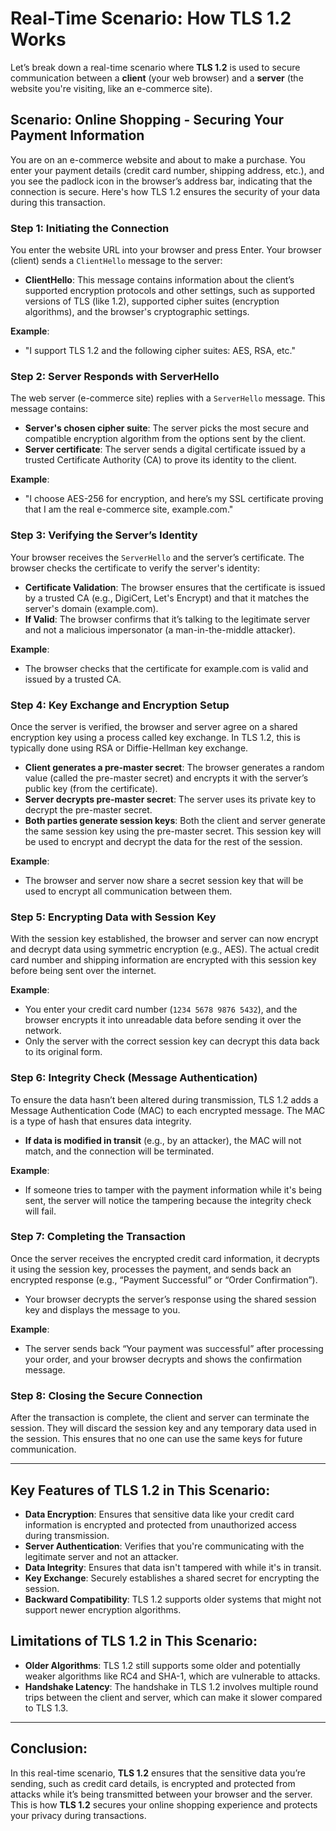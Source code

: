 # Real-Time Scenario: How TLS 1.2 Works

Let’s break down a real-time scenario where **TLS 1.2** is used to secure communication between a **client** (your web browser) and a **server** (the website you're visiting, like an e-commerce site).

## Scenario: Online Shopping - Securing Your Payment Information

You are on an e-commerce website and about to make a purchase. You enter your payment details (credit card number, shipping address, etc.), and you see the padlock icon in the browser’s address bar, indicating that the connection is secure. Here's how TLS 1.2 ensures the security of your data during this transaction.

### Step 1: Initiating the Connection
You enter the website URL into your browser and press Enter. Your browser (client) sends a `ClientHello` message to the server:

- **ClientHello**: This message contains information about the client’s supported encryption protocols and other settings, such as supported versions of TLS (like 1.2), supported cipher suites (encryption algorithms), and the browser's cryptographic settings.

**Example**:
- "I support TLS 1.2 and the following cipher suites: AES, RSA, etc."

### Step 2: Server Responds with ServerHello
The web server (e-commerce site) replies with a `ServerHello` message. This message contains:

- **Server's chosen cipher suite**: The server picks the most secure and compatible encryption algorithm from the options sent by the client.
- **Server certificate**: The server sends a digital certificate issued by a trusted Certificate Authority (CA) to prove its identity to the client.

**Example**:
- "I choose AES-256 for encryption, and here’s my SSL certificate proving that I am the real e-commerce site, example.com."

### Step 3: Verifying the Server’s Identity
Your browser receives the `ServerHello` and the server’s certificate. The browser checks the certificate to verify the server's identity:

- **Certificate Validation**: The browser ensures that the certificate is issued by a trusted CA (e.g., DigiCert, Let's Encrypt) and that it matches the server's domain (example.com).
- **If Valid**: The browser confirms that it’s talking to the legitimate server and not a malicious impersonator (a man-in-the-middle attacker).

**Example**:
- The browser checks that the certificate for example.com is valid and issued by a trusted CA.

### Step 4: Key Exchange and Encryption Setup
Once the server is verified, the browser and server agree on a shared encryption key using a process called key exchange. In TLS 1.2, this is typically done using RSA or Diffie-Hellman key exchange.

- **Client generates a pre-master secret**: The browser generates a random value (called the pre-master secret) and encrypts it with the server’s public key (from the certificate).
- **Server decrypts pre-master secret**: The server uses its private key to decrypt the pre-master secret.
- **Both parties generate session keys**: Both the client and server generate the same session key using the pre-master secret. This session key will be used to encrypt and decrypt the data for the rest of the session.

**Example**:
- The browser and server now share a secret session key that will be used to encrypt all communication between them.

### Step 5: Encrypting Data with Session Key
With the session key established, the browser and server can now encrypt and decrypt data using symmetric encryption (e.g., AES). The actual credit card number and shipping information are encrypted with this session key before being sent over the internet.

**Example**:
- You enter your credit card number (`1234 5678 9876 5432`), and the browser encrypts it into unreadable data before sending it over the network.
- Only the server with the correct session key can decrypt this data back to its original form.

### Step 6: Integrity Check (Message Authentication)
To ensure the data hasn’t been altered during transmission, TLS 1.2 adds a Message Authentication Code (MAC) to each encrypted message. The MAC is a type of hash that ensures data integrity.

- **If data is modified in transit** (e.g., by an attacker), the MAC will not match, and the connection will be terminated.

**Example**:
- If someone tries to tamper with the payment information while it's being sent, the server will notice the tampering because the integrity check will fail.

### Step 7: Completing the Transaction
Once the server receives the encrypted credit card information, it decrypts it using the session key, processes the payment, and sends back an encrypted response (e.g., “Payment Successful” or “Order Confirmation”).

- Your browser decrypts the server’s response using the shared session key and displays the message to you.

**Example**:
- The server sends back “Your payment was successful” after processing your order, and your browser decrypts and shows the confirmation message.

### Step 8: Closing the Secure Connection
After the transaction is complete, the client and server can terminate the session. They will discard the session key and any temporary data used in the session. This ensures that no one can use the same keys for future communication.

---

## Key Features of TLS 1.2 in This Scenario:
- **Data Encryption**: Ensures that sensitive data like your credit card information is encrypted and protected from unauthorized access during transmission.
- **Server Authentication**: Verifies that you're communicating with the legitimate server and not an attacker.
- **Data Integrity**: Ensures that data isn't tampered with while it's in transit.
- **Key Exchange**: Securely establishes a shared secret for encrypting the session.
- **Backward Compatibility**: TLS 1.2 supports older systems that might not support newer encryption algorithms.

## Limitations of TLS 1.2 in This Scenario:
- **Older Algorithms**: TLS 1.2 still supports some older and potentially weaker algorithms like RC4 and SHA-1, which are vulnerable to attacks.
- **Handshake Latency**: The handshake in TLS 1.2 involves multiple round trips between the client and server, which can make it slower compared to TLS 1.3.

---

## Conclusion:
In this real-time scenario, **TLS 1.2** ensures that the sensitive data you’re sending, such as credit card details, is encrypted and protected from attacks while it’s being transmitted between your browser and the server. This is how **TLS 1.2** secures your online shopping experience and protects your privacy during transactions.

